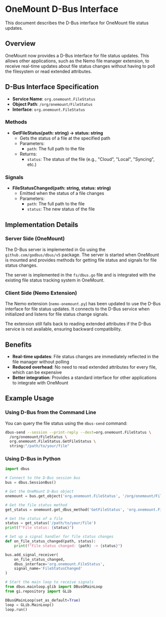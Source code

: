 # OneMount D-Bus Interface

This document describes the D-Bus interface for OneMount file status updates.

## Overview

OneMount now provides a D-Bus interface for file status updates. This allows other applications, such as the Nemo file manager extension, to receive real-time updates about file status changes without having to poll the filesystem or read extended attributes.

## D-Bus Interface Specification

- **Service Name**: `org.onemount.FileStatus`
- **Object Path**: `/org/onemount/FileStatus`
- **Interface**: `org.onemount.FileStatus`

### Methods

- **GetFileStatus(path: string) -> status: string**
  - Gets the status of a file at the specified path
  - Parameters:
    - `path`: The full path to the file
  - Returns:
    - `status`: The status of the file (e.g., "Cloud", "Local", "Syncing", etc.)

### Signals

- **FileStatusChanged(path: string, status: string)**
  - Emitted when the status of a file changes
  - Parameters:
    - `path`: The full path to the file
    - `status`: The new status of the file

## Implementation Details

### Server Side (OneMount)

The D-Bus server is implemented in Go using the `github.com/godbus/dbus/v5` package. The server is started when OneMount is mounted and provides methods for getting file status and signals for file status changes.

The server is implemented in the `fs/dbus.go` file and is integrated with the existing file status tracking system in OneMount.

### Client Side (Nemo Extension)

The Nemo extension (`nemo-onemount.py`) has been updated to use the D-Bus interface for file status updates. It connects to the D-Bus service when initialized and listens for file status change signals.

The extension still falls back to reading extended attributes if the D-Bus service is not available, ensuring backward compatibility.

## Benefits

- **Real-time updates**: File status changes are immediately reflected in the file manager without polling
- **Reduced overhead**: No need to read extended attributes for every file, which can be expensive
- **Better integration**: Provides a standard interface for other applications to integrate with OneMount

## Example Usage

### Using D-Bus from the Command Line

You can query the file status using the `dbus-send` command:

```bash
dbus-send --session --print-reply --dest=org.onemount.FileStatus \
  /org/onemount/FileStatus \
  org.onemount.FileStatus.GetFileStatus \
  string:"/path/to/your/file"
```

### Using D-Bus in Python

```python
import dbus

# Connect to the D-Bus session bus
bus = dbus.SessionBus()

# Get the OneMount D-Bus object
onemount = bus.get_object('org.onemount.FileStatus', '/org/onemount/FileStatus')

# Get the file status method
get_status = onemount.get_dbus_method('GetFileStatus', 'org.onemount.FileStatus')

# Get the status of a file
status = get_status('/path/to/your/file')
print(f"File status: {status}")

# Set up a signal handler for file status changes
def on_file_status_changed(path, status):
    print(f"File status changed: {path} -> {status}")

bus.add_signal_receiver(
    on_file_status_changed,
    dbus_interface='org.onemount.FileStatus',
    signal_name='FileStatusChanged'
)

# Start the main loop to receive signals
from dbus.mainloop.glib import DBusGMainLoop
from gi.repository import GLib

DBusGMainLoop(set_as_default=True)
loop = GLib.MainLoop()
loop.run()
```